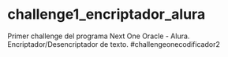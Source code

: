 # challenge1_encriptador_alura
Primer challenge del programa Next One Oracle - Alura. Encriptador/Desencriptador de texto. #challengeonecodificador2
